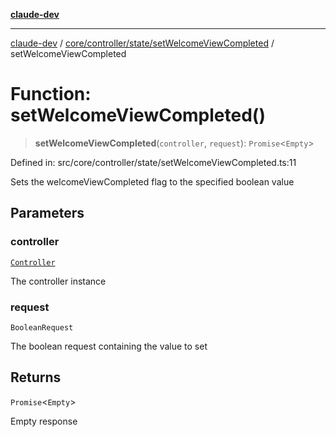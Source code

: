 [**claude-dev**](../../../../../README.md)

***

[claude-dev](../../../../../README.md) / [core/controller/state/setWelcomeViewCompleted](../README.md) / setWelcomeViewCompleted

# Function: setWelcomeViewCompleted()

> **setWelcomeViewCompleted**(`controller`, `request`): `Promise`\<`Empty`\>

Defined in: src/core/controller/state/setWelcomeViewCompleted.ts:11

Sets the welcomeViewCompleted flag to the specified boolean value

## Parameters

### controller

[`Controller`](../../../classes/Controller.md)

The controller instance

### request

`BooleanRequest`

The boolean request containing the value to set

## Returns

`Promise`\<`Empty`\>

Empty response
